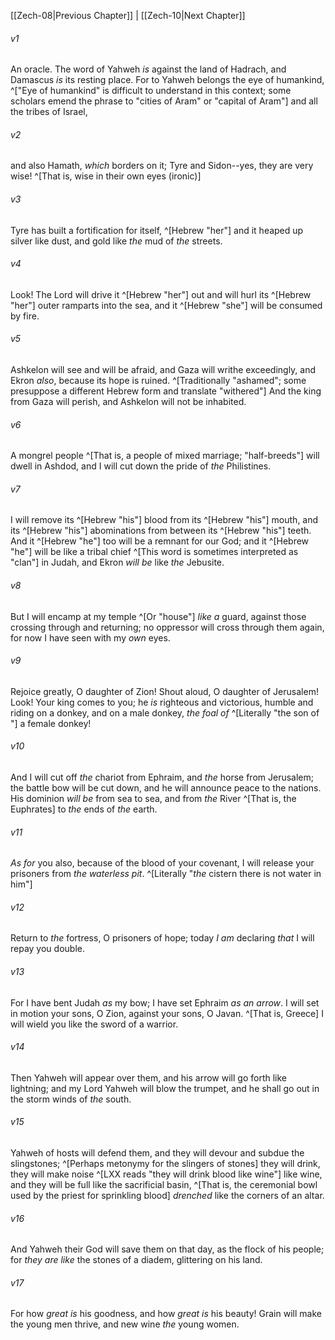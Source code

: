 ﻿---
aliases:
  - Zechariah 9
---

[[Zech-08|Previous Chapter]] | [[Zech-10|Next Chapter]]

###### v1
An oracle. The word of Yahweh _is_ against the land of Hadrach,
and Damascus _is_ its resting place.
For to Yahweh belongs the eye of humankind, ^["Eye of humankind" is difficult to understand in this context; some scholars emend the phrase to "cities of Aram" or "capital of Aram"]
and all the tribes of Israel,

###### v2
and also Hamath, _which_ borders on it;
Tyre and Sidon--yes, they are very wise! ^[That is, wise in their own eyes (ironic)]

###### v3
Tyre has built a fortification for itself, ^[Hebrew "her"]
and it heaped up silver like dust,
and gold like _the_ mud of _the_ streets.

###### v4
Look! The Lord will drive it ^[Hebrew "her"] out
and will hurl its ^[Hebrew "her"] outer ramparts into the sea,
and it ^[Hebrew "she"] will be consumed by fire.

###### v5
Ashkelon will see and will be afraid,
and Gaza will writhe exceedingly,
and Ekron _also_, because its hope is ruined. ^[Traditionally "ashamed"; some presuppose a different Hebrew form and translate "withered"]
And the king from Gaza will perish,
and Ashkelon will not be inhabited.

###### v6
A mongrel people ^[That is, a people of mixed marriage; "half-breeds"] will dwell in Ashdod,
and I will cut down the pride of _the_ Philistines.

###### v7
I will remove its ^[Hebrew "his"] blood from its ^[Hebrew "his"] mouth,
and its ^[Hebrew "his"] abominations from between its ^[Hebrew "his"] teeth.
And it ^[Hebrew "he"] too will be a remnant for our God;
and it ^[Hebrew "he"] will be like a tribal chief ^[This word is sometimes interpreted as "clan"] in Judah,
and Ekron _will be_ like _the_ Jebusite.

###### v8
But I will encamp at my temple ^[Or "house"] _like a_ guard,
against those crossing through and returning;
no oppressor will cross through them again,
for now I have seen with my _own_ eyes.

###### v9
Rejoice greatly, O daughter of Zion!
Shout aloud, O daughter of Jerusalem!
Look! Your king comes to you;
he _is_ righteous and victorious,
humble and riding on a donkey,
and on a male donkey, _the foal of_ ^[Literally "the son of "] a female donkey!

###### v10
And I will cut off _the_ chariot from Ephraim,
and _the_ horse from Jerusalem;
the battle bow will be cut down,
and he will announce peace to the nations.
His dominion _will be_ from sea to sea,
and from _the_ River ^[That is, the Euphrates] to _the_ ends of _the_ earth.

###### v11
_As for_ you also, because of the blood of your covenant,
I will release your prisoners from _the waterless pit_. ^[Literally "_the_ cistern there is not water in him"]

###### v12
Return to _the_ fortress,
O prisoners of hope;
today _I am_ declaring _that_ I will repay you double.

###### v13
For I have bent Judah _as_ my bow;
I have set Ephraim _as an arrow_.
I will set in motion your sons, O Zion,
against your sons, O Javan. ^[That is, Greece]
I will wield you like the sword of a warrior.

###### v14
Then Yahweh will appear over them,
and his arrow will go forth like lightning;
and my Lord Yahweh will blow the trumpet,
and he shall go out in the storm winds of _the_ south.

###### v15
Yahweh of hosts will defend them,
and they will devour and subdue the slingstones; ^[Perhaps metonymy for the slingers of stones]
they will drink, they will make noise ^[LXX reads "they will drink blood like wine"] like wine,
and they will be full like the sacrificial basin, ^[That is, the ceremonial bowl used by the priest for sprinkling blood]
_drenched_ like the corners of an altar.

###### v16
And Yahweh their God will save them on that day,
as the flock of his people;
for _they are like_ the stones of a diadem,
glittering on his land.

###### v17
For how _great is_ his goodness, and how _great is_ his beauty!
Grain will make the young men thrive,
and new wine _the_ young women.